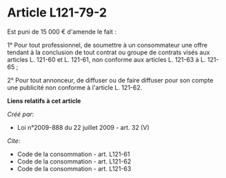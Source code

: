 # Article L121-79-2

Est puni de 15 000 € d'amende le fait : 

1° Pour tout professionnel, de soumettre à un consommateur une offre tendant à la conclusion de tout contrat ou groupe de
contrats visés aux articles L. 121-60 et L. 121-61, non conforme aux articles L. 121-63 à L. 121-65 ; 

2° Pour tout annonceur, de diffuser ou de faire diffuser pour son compte une publicité non conforme à l'article L. 121-62.

**Liens relatifs à cet article**

_Créé par_:

  - Loi n°2009-888 du 22 juillet 2009 - art. 32 (V)

_Cite_:

  - Code de la consommation - art. L121-61
  - Code de la consommation - art. L121-62
  - Code de la consommation - art. L121-63
